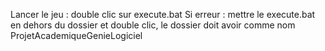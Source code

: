 Lancer le jeu : double clic sur execute.bat
Si erreur : mettre le execute.bat en dehors du dossier et double clic, le dossier doit avoir comme nom ProjetAcademiqueGenieLogiciel
